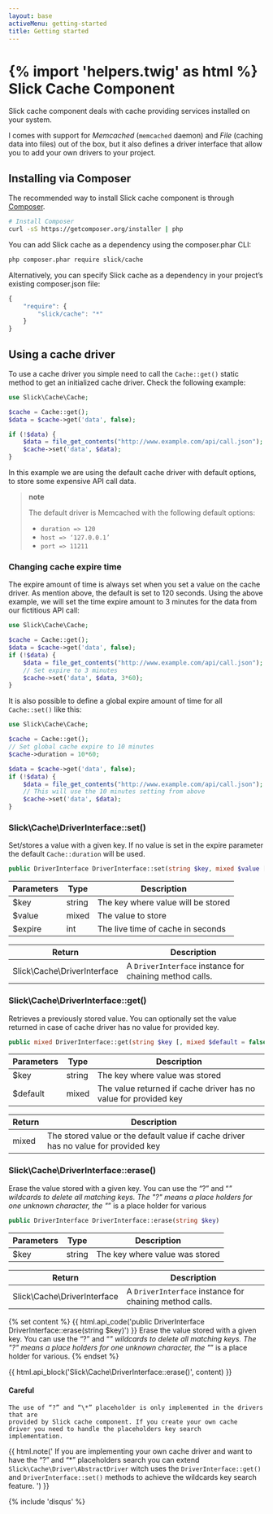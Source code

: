 ```yaml
---
layout: base
activeMenu: getting-started
title: Getting started
---
```

{% import 'helpers.twig' as html %}
Slick Cache Component
=====================

Slick cache component deals with cache providing services installed on
your system.

I comes with support for *Memcached* (`memcached` daemon) and *File*
(caching data into files) out of the box, but it also defines a driver
interface that allow you to add your own drivers to your project.

Installing via Composer
-----------------------

The recommended way to install Slick cache component is through
[Composer][].

```bash
# Install Composer
curl -sS https://getcomposer.org/installer | php
```

You can add Slick cache as a dependency using the composer.phar CLI:

```bash
php composer.phar require slick/cache
```

Alternatively, you can specify Slick cache as a dependency in your
project’s existing composer.json file:

```javascript
{
    "require": {
        "slick/cache": "*"
    }
}  
```


Using a cache driver
--------------------

To use a cache driver you simple need to call the `Cache::get()` static
method to get an initialized cache driver. Check the following example:

```php
use Slick\Cache\Cache;

$cache = Cache::get();
$data = $cache->get('data', false);

if (!$data) {
    $data = file_get_contents("http://www.example.com/api/call.json");
    $cache->set('data', $data);
}
```    

In this example we are using the default cache driver with default
options, to store some expensive API call data.

> **note**
>
> The default driver is Memcached with the following default options:
>   * `duration => 120`
>   * `host => ‘127.0.0.1’`
>   * `port => 11211`
>

### Changing cache expire time

The expire amount of time is always set when you set a value on the
cache driver. As mention above, the default is set to 120 seconds. Using
the above example, we will set the time expire amount to 3 minutes for
the data from our fictitious API call:

```php
use Slick\Cache\Cache;

$cache = Cache::get();
$data = $cache->get('data', false);
if (!$data) {
    $data = file_get_contents("http://www.example.com/api/call.json");
    // Set expire to 3 minutes
    $cache->set('data', $data, 3*60);
}
```    

It is also possible to define a global expire amount of time for all
`Cache::set()` like this:

```php
use Slick\Cache\Cache;

$cache = Cache::get();
// Set global cache expire to 10 minutes
$cache->duration = 10*60;

$data = $cache->get('data', false);
if (!$data) {
    $data = file_get_contents("http://www.example.com/api/call.json");
    // This will use the 10 minutes setting from above
    $cache->set('data', $data);
}
```
  
### Slick\Cache\DriverInterface::set()
Set/stores a value with a given key. If no value is set in the
expire parameter the default `Cache::duration` will be used.

```php
public DriverInterface DriverInterface::set(string $key, mixed $value [, int $expire = -1])
```    

Parameters | Type | Description
---------- | ---- | -----------
$key | string | The key where value will be stored
$value | mixed | The value to store
$expire | int | The live time of cache in seconds

Return | Description
------ | -----------
Slick\Cache\DriverInterface | A `DriverInterface` instance for chaining method calls.

### Slick\Cache\DriverInterface::get()
Retrieves a previously stored value. You can optionally set the
value returned in case of cache driver has no value for provided
key.

```php
public mixed DriverInterface::get(string $key [, mixed $default = false])
```    
Parameters | Type | Description
---------- | ---- | -----------
$key | string | The key where value was stored
$default | mixed | The value returned if cache driver has no value for provided key

Return | Description
------ | -----------
mixed | The stored value or the default value if cache driver has no value for provided key

### Slick\Cache\DriverInterface::erase()

Erase the value stored with a given key. You can use the “?” and “*"
wildcards to delete all matching keys. The "?" means a place holders
for one unknown character, the "*” is a place holder for various

```php
public DriverInterface DriverInterface::erase(string $key)
```    

Parameters | Type | Description
---------- | ---- | -----------
$key | string | The key where value was stored

Return | Description
------ | -----------
Slick\Cache\DriverInterface | A `DriverInterface` instance for chaining method calls.

{% set content %}
    {{ html.api_code('public DriverInterface DriverInterface::erase(string $key)') }}
    Erase the value stored with a given key. You can use the “?” and “*"
    wildcards to delete all matching keys. The "?" means a place holders
    for one unknown character, the "*” is a place holder for various.
{% endset %}

{{ html.api_block('Slick\Cache\DriverInterface::erase()', content) }}

<div class="alert alert-warning" role="alert">
    <h4>
        <i class="fa fa-exclamation "></i>
        Careful
    </h4>
    
    The use of “?” and “\*” placeholder is only implemented in the drivers that are
    provided by Slick cache component. If you create your own cache
    driver you need to handle the placeholders key search
    implementation.
</div>

 
{{ html.note('
    If you are implementing your own cache driver and want to have the “?” and “\*”
    placeholders search you can extend <code>Slick\Cache\Driver\AbstractDriver</code> witch uses the
    <code>DriverInterface::get()</code> and <code>DriverInterface::set()</code> methods to achieve the wildcards
    key search feature.
') }}

[Composer]: https://getcomposer.org/


{% include 'disqus' %}